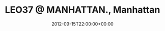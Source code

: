 ---
templateKey: event
guid: 0897892a-6eab-11ea-99c5-002590d1d1b0
date: 2012-09-15T22:00:00+00:00
eventTime: '10pm'
title: 'LEO37 @ MANHATTAN., Manhattan'
artist: 'LEO37 @ MANHATTAN.'
city: Taipei
venue: Manhattan
group: LEO37
---